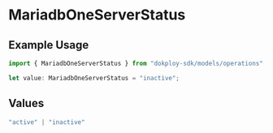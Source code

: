 # MariadbOneServerStatus

## Example Usage

```typescript
import { MariadbOneServerStatus } from "dokploy-sdk/models/operations";

let value: MariadbOneServerStatus = "inactive";
```

## Values

```typescript
"active" | "inactive"
```